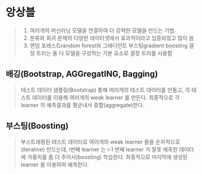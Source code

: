 # 앙상블

> 1. 여러개의 머신러닝 모델을 연결하여 더 강력한 모델을 만드는 기법. 
> 2. 분류와 회귀 문제의 다양한 데이터셋에서 효과적이라고 입증되었고 많이 씀 
> 3. 랜덤 포레스트random forest와 그래디언트 부스팅gradient boosting 결정 트리는 둘 다 모델을 구성하는 기본 요소로 결정 트리를 사용함



## 배깅(Bootstrap, AGGregatING, Bagging)

> 테스트 데이터 샘플링(Bootstrap) 통해 여러개의 테스트 데이터를 만들고, 각 테스트 데이터를 이용해 여러개의 weak learner 를 만든다. 최종적으로 각 learner 의 예측결과를 평균내서 종합(aggregate)한다.



## 부스팅(Boosting)

> 부스트래핑된 테스트 데이터로 여러개의 weak learner 들을 순차적으로(iterative) 만드는데, i번째 learner 는 i-1 번째 learner 가 잘못 예측한 데이터에 가중치를 좀 더 주어서(boosting) 학습한다. 최종적으로 마지막에 생성된 learner 를 이용하여 예측한다.



